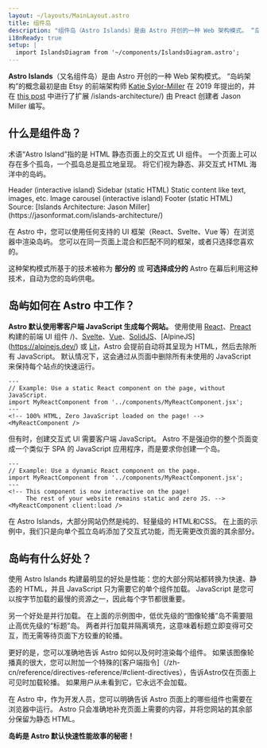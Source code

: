 ```yaml
---
layout: ~/layouts/MainLayout.astro
title: 组件岛
description: "组件岛（Astro Islands）是由 Astro 开创的一种 Web 架构模式。 “岛屿架构”由 Etsy 的前端架构师 Katie Sylor-Miller 在 2019 年首次提出，并由 Preact 的创建者 Jason Miller 进行了扩展。"
i18nReady: true
setup: |
  import IslandsDiagram from '~/components/IslandsDiagram.astro';
---
```


**Astro Islands**（又名组件岛）是由 Astro 开创的一种 Web 架构模式。 “岛屿架构”的概念最初是由 Etsy 的前端架构师 [Katie Sylor-Miller](https://twitter.com/ksylor) 在 2019 年提出的，并在 [this post](https://jasonformat.com) 中进行了扩展 /islands-architecture/) 由 Preact 创建者 Jason Miller 编写。

## 什么是组件岛？

术语“Astro Island”指的是 HTML 静态页面上的交互式 UI 组件。 一个页面上可以存在多个孤岛，一个孤岛总是孤立地呈现。 将它们视为静态、非交互式 HTML 海洋中的岛屿。

<IslandsDiagram>
    <Fragment slot="headerApp">Header (interactive island)</Fragment>
    <Fragment slot="sidebarApp">Sidebar (static HTML)</Fragment>
    <Fragment slot="main">
        Static content like text, images, etc.
    </Fragment>
    <Fragment slot="carouselApp">Image carousel (interactive island)</Fragment>
    <Fragment slot="footer">Footer (static HTML)</Fragment>
    <Fragment slot="source">Source: [Islands Architecture: Jason Miller](https://jasonformat.com/islands-architecture/)</Fragment>
</IslandsDiagram>

在 Astro 中，您可以使用任何支持的 UI 框架（React、Svelte、Vue 等）在浏览器中渲染岛屿。 您可以在同一页面上混合和匹配不同的框架，或者只选择您喜欢的。

这种架构模式所基于的技术被称为 **部分的** 或 **可选择成分的** Astro 在幕后利用这种技术，自动为您的岛屿供电。

## 岛屿如何在 Astro 中工作？

**Astro 默认使用零客户端 JavaScript 生成每个网站。** 使用使用 [React](https://reactjs.org/)、[Preact](https://preactjs.com) 构建的前端 UI 组件 /)、[Svelte](https://svelte.dev/)、[Vue](https://vuejs.org/)、[SolidJS](https://www.solidjs.com/)、[AlpineJS] (https://alpinejs.dev/) 或 [Lit](https://lit.dev/)，Astro 会提前自动将其呈现为 HTML，然后去除所有 JavaScript。 默认情况下，这会通过从页面中删除所有未使用的 JavaScript 来保持每个站点的快速运行。

```astro title="src/pages/index.astro"
---
// Example: Use a static React component on the page, without JavaScript.
import MyReactComponent from '../components/MyReactComponent.jsx';
---
<!-- 100% HTML, Zero JavaScript loaded on the page! -->
<MyReactComponent />
```

但有时，创建交互式 UI 需要客户端 JavaScript。 Astro 不是强迫你的整个页面变成一个类似于 SPA 的 JavaScript 应用程序，而是要求你创建一个岛。

```astro title="src/pages/index.astro" ins="client:load"
---
// Example: Use a dynamic React component on the page.
import MyReactComponent from '../components/MyReactComponent.jsx';
---
<!-- This component is now interactive on the page! 
     The rest of your website remains static and zero JS. -->
<MyReactComponent client:load />
```
在 Astro Islands，大部分网站仍然是纯的、轻量级的 HTML和CSS。 在上面的示例中，我们只是向单个孤立岛屿添加了交互式功能，而无需更改页面的其余部分。

## 岛屿有什么好处？

使用 Astro Islands 构建最明显的好处是性能：您的大部分网站都转换为快速、静态的 HTML，并且 JavaScript 只为需要它的单个组件加载。 JavaScript 是您可以按字节加载的最慢的资源之一，因此每个字节都很重要。

另一个好处是并行加载。 在上面的示例图中，低优先级的“图像轮播”岛不需要阻止高优先级的“标题”岛。 两者并行加载并隔离填充，这意味着标题立即变得可交互，而无需等待页面下方较重的轮播。

更好的是，您可以准确地告诉 Astro 如何以及何时渲染每个组件。 如果该图像轮播真的很大，您可以附加一个特殊的[客户端指令]（/zh-cn/reference/directives-reference/#client-directives），告诉Astro仅在页面上可见时加载轮播。 如果用户从未看到它，它永远不会加载。

在 Astro 中，作为开发人员，您可以明确告诉 Astro 页面上的哪些组件也需要在浏览器中运行。 Astro 只会准确地补充页面上需要的内容，并将您网站的其余部分保留为静态 HTML。

**岛屿是 Astro 默认快速性能故事的秘密！**
